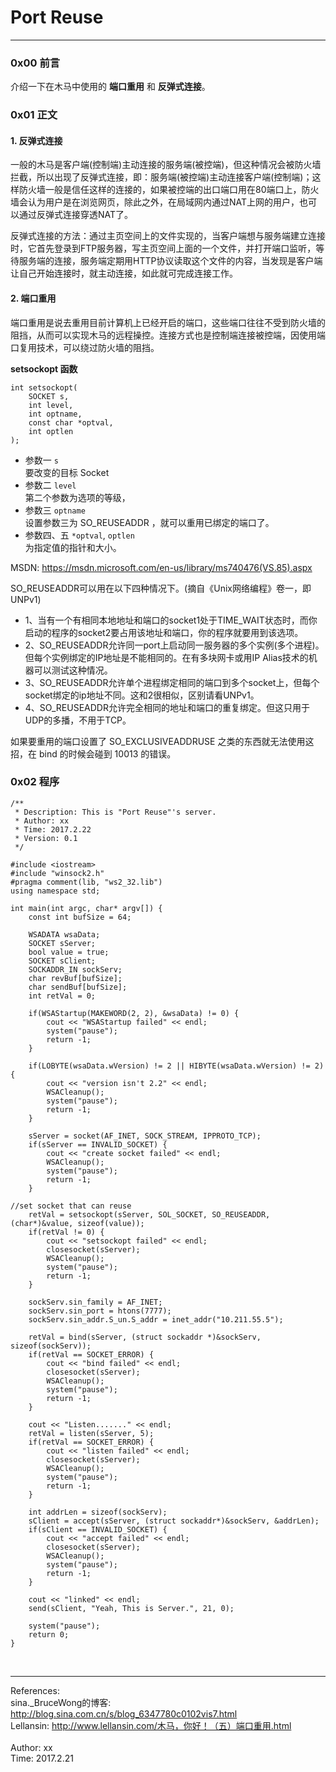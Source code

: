 # Port Reuse  

---------------------------  

### 0x00 前言  
介绍一下在木马中使用的 __端口重用__ 和 __反弹式连接__。

### 0x01 正文  
#### 1. 反弹式连接  
一般的木马是客户端(控制端)主动连接的服务端(被控端)，但这种情况会被防火墙拦截，所以出现了反弹式连接，即：服务端(被控端)主动连接客户端(控制端)；这样防火墙一般是信任这样的连接的，如果被控端的出口端口用在80端口上，防火墙会认为用户是在浏览网页，除此之外，在局域网内通过NAT上网的用户，也可以通过反弹式连接穿透NAT了。

反弹式连接的方法：通过主页空间上的文件实现的，当客户端想与服务端建立连接时，它首先登录到FTP服务器，写主页空间上面的一个文件，并打开端口监听，等待服务端的连接，服务端定期用HTTP协议读取这个文件的内容，当发现是客户端让自己开始连接时，就主动连接，如此就可完成连接工作。


#### 2. 端口重用  
端口重用是说去重用目前计算机上已经开启的端口，这些端口往往不受到防火墙的阻挡，从而可以实现木马的远程操控。连接方式也是控制端连接被控端，因使用端口复用技术，可以绕过防火墙的阻挡。  

__setsockopt 函数__  

	int setsockopt(
	    SOCKET s,
	    int level,
	    int optname,
	    const char *optval,
	    int optlen
	);

* 参数一 `s`   
要改变的目标 Socket  
* 参数二 `level`  
第二个参数为选项的等级，  
* 参数三 `optname`  
设置参数三为 SO_REUSEADDR ，就可以重用已绑定的端口了。  
* 参数四、五 `*optval`, `optlen`  
为指定值的指针和大小。  

MSDN:  <https://msdn.microsoft.com/en-us/library/ms740476(VS.85).aspx>  

SO_REUSEADDR可以用在以下四种情况下。(摘自《Unix网络编程》卷一，即UNPv1)

* 1、当有一个有相同本地地址和端口的socket1处于TIME_WAIT状态时，而你启动的程序的socket2要占用该地址和端口，你的程序就要用到该选项。
* 2、SO_REUSEADDR允许同一port上启动同一服务器的多个实例(多个进程)。但每个实例绑定的IP地址是不能相同的。在有多块网卡或用IP Alias技术的机器可以测试这种情况。
* 3、SO_REUSEADDR允许单个进程绑定相同的端口到多个socket上，但每个socket绑定的ip地址不同。这和2很相似，区别请看UNPv1。
* 4、SO_REUSEADDR允许完全相同的地址和端口的重复绑定。但这只用于UDP的多播，不用于TCP。


如果要重用的端口设置了 SO_EXCLUSIVEADDRUSE 之类的东西就无法使用这招，在 bind 的时候会碰到 10013 的错误。


### 0x02 程序  

	/**	 * Description: This is "Port Reuse"'s server.	 * Author: xx	 * Time: 2017.2.22	 * Version: 0.1	 */	#include <iostream>	#include "winsock2.h"	#pragma comment(lib, "ws2_32.lib")	using namespace std;	int main(int argc, char* argv[]) {		const int bufSize = 64;		WSADATA wsaData;		SOCKET sServer;		bool value = true;		SOCKET sClient;		SOCKADDR_IN sockServ;		char revBuf[bufSize];		char sendBuf[bufSize];		int retVal = 0;			if(WSAStartup(MAKEWORD(2, 2), &wsaData) != 0) {			cout << "WSAStartup failed" << endl;			system("pause");			return -1;		}		if(LOBYTE(wsaData.wVersion) != 2 || HIBYTE(wsaData.wVersion) != 2) {			cout << "version isn't 2.2" << endl;			WSACleanup();			system("pause");			return -1;		}		sServer = socket(AF_INET, SOCK_STREAM, IPPROTO_TCP);		if(sServer == INVALID_SOCKET) {			cout << "create socket failed" << endl;			WSACleanup();			system("pause");			return -1;		}	//set socket that can reuse		retVal = setsockopt(sServer, SOL_SOCKET, SO_REUSEADDR, (char*)&value, sizeof(value));		if(retVal != 0) {			cout << "setsockopt failed" << endl;			closesocket(sServer);			WSACleanup();			system("pause");			return -1;		}		sockServ.sin_family = AF_INET;		sockServ.sin_port = htons(7777);		sockServ.sin_addr.S_un.S_addr = inet_addr("10.211.55.5");		retVal = bind(sServer, (struct sockaddr *)&sockServ, sizeof(sockServ));		if(retVal == SOCKET_ERROR) {			cout << "bind failed" << endl;			closesocket(sServer);			WSACleanup();			system("pause");			return -1;		}		cout << "Listen......." << endl;		retVal = listen(sServer, 5);		if(retVal == SOCKET_ERROR) {			cout << "listen failed" << endl;			closesocket(sServer);			WSACleanup();			system("pause");			return -1;		}		int addrLen = sizeof(sockServ);		sClient = accept(sServer, (struct sockaddr*)&sockServ, &addrLen);		if(sClient == INVALID_SOCKET) {			cout << "accept failed" << endl;			closesocket(sServer);			WSACleanup();			system("pause");			return -1;		}			cout << "linked" << endl;		send(sClient, "Yeah, This is Server.", 21, 0);			system("pause");		return 0;	}




</br>

---------------------------
References:  
sina.\_BruceWong的博客:  <http://blog.sina.com.cn/s/blog_6347780c0102vis7.html>  
Lellansin:  <http://www.lellansin.com/木马，你好！（五）端口重用.html>  
</br>
Author: xx  
Time: 2017.2.21